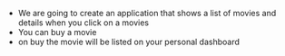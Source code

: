 - We are going to create an application that shows a list of movies and details when you click on a movies
- You can buy a movie
- on buy the movie will be listed on your personal dashboard
